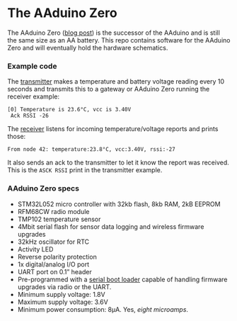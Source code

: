 # The AAduino Zero

The AAduino Zero ([blog post](https://johan.kanflo.com/the-aaduino-zero/)) is the successor of the AAduino and is still the same size as an AA battery. This repo contains software for the AAduino Zero and will eventually hold the hardware schematics.

### Example code

The [transmitter](https://github.com/kanflo/aaduino-zero/tree/master/examples/transmitter) makes a temperature and battery voltage reading every 10 seconds and transmits this to a gateway or AAduino Zero running the receiver example:

```
[0] Temperature is 23.6°C, vcc is 3.40V
 Ack RSSI -26
```

The [receiver](https://github.com/kanflo/aaduino-zero/tree/master/examples/receiver) listens for incoming temperature/voltage reports and prints those:

```
From node 42: temperature:23.8°C, vcc:3.40V, rssi:-27
```

It also sends an ack to the transmitter to let it know the report was received. This is the ```ASCK RSSI``` print in the transmitter example.


### AAduino Zero specs

* STM32L052 micro controller with 32kb flash, 8kb RAM, 2kB EEPROM
* RFM68CW radio module
* TMP102 temperature sensor
* 4Mbit serial flash for sensor data logging and wireless firmware upgrades
* 32kHz oscillator for RTC
* Activity LED
* Reverse polarity protection
* 1x digital/analog I/O port
* UART port on 0.1” header
* Pre-programmed with a [serial boot loader](https://github.com/kanflo/aaduino-zero/tree/master/zeroboot) capable of handling firmware upgrades via radio or the UART.
* Minimum supply voltage: 1.8V
* Maximum supply voltage: 3.6V
* Minimum power consumption: 8μA. Yes, *eight microamps*.
